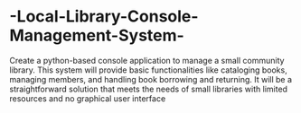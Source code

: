 # -Local-Library-Console-Management-System-
Create a python-based console application to manage a small community library. This system will provide basic functionalities like cataloging books, managing members, and handling book borrowing and returning. It will be a straightforward solution that meets the needs of small libraries with limited resources and no graphical user interface

